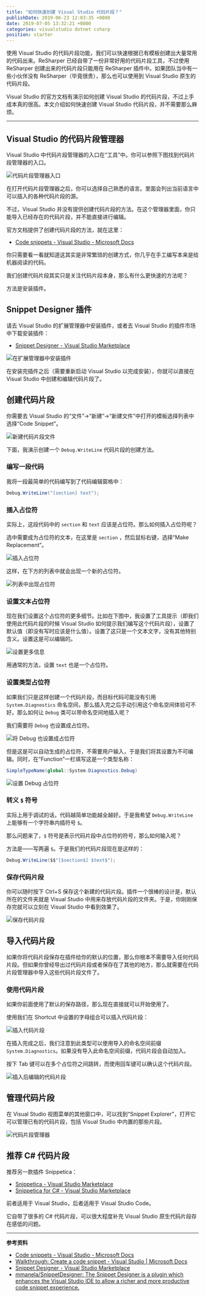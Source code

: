 ```yaml
---
title: "如何快速创建 Visual Studio 代码片段？"
publishDate: 2019-06-23 12:03:35 +0800
date: 2019-07-05 13:32:21 +0800
categories: visualstudio dotnet csharp
position: starter
---
```


使用 Visual Studio 的代码片段功能，我们可以快速根据已有模板创建出大量常用的代码出来。ReSharper 已经自带了一份非常好用的代码片段工具，不过使用 ReSharper 创建出来的代码片段只能用在 ReSharper 插件中。如果团队当中有一些小伙伴没有 ReSharper（毕竟很贵），那么也可以使用到 Visual Studio 原生的代码片段。

Visual Studio 的官方文档有演示如何创建 Visual Studio 的代码片段，不过上手成本真的很高。本文介绍如何快速创建 Visual Studio 代码片段，并不需要那么麻烦。

---

<div id="toc"></div>

## Visual Studio 的代码片段管理器

Visual Studio 中代码片段管理器的入口在“工具”中。你可以参照下图找到代码片段管理器的入口。

![代码片段管理器入口](/static/posts/2019-06-23-11-06-48.png)

在打开代码片段管理器之后，你可以选择自己熟悉的语言。里面会列出当前语言中可以插入的各种代码片段的源。

不过，Visual Studio 并没有提供创建代码片段的方法。在这个管理器里面，你只能导入已经存在的代码片段，并不能直接进行编辑。

官方文档提供了创建代码片段的方法，就在这里：

- [Code snippets - Visual Studio - Microsoft Docs](https://docs.microsoft.com/en-us/visualstudio/ide/code-snippets)

你只需要看一看就知道这其实是非常繁琐的创建方式，你几乎在手工编写本来是给机器阅读的代码。

我们创建代码片段其实只是关注代码片段本身，那么有什么更快速的方法呢？

方法是安装插件。

## Snippet Designer 插件

请去 Visual Studio 的扩展管理器中安装插件，或者去 Visual Studio 的插件市场中下载安装插件：

- [Snippet Designer - Visual Studio Marketplace](https://marketplace.visualstudio.com/items?itemName=vs-publisher-2795.SnippetDesigner)

![在扩展管理器中安装插件](/static/posts/2019-06-23-11-11-16.png)

在安装完插件之后（需要重新启动 Visual Studio 以完成安装），你就可以直接在 Visual Studio 中创建和编辑代码片段了。

## 创建代码片段

你需要去 Visual Studio 的“文件”->“新建”->“新建文件”中打开的模板选择列表中选择“Code Snippet”。

![新建代码片段文件](/static/posts/2019-06-23-11-14-44.png)

下面，我演示创建一个 `Debug.WriteLine` 代码片段的创建方法。

### 编写一段代码

我将一段最简单的代码编写到了代码编辑窗格中：

```csharp
Debug.WriteLine("[section] text");
```

### 插入占位符

实际上，这段代码中的 `section` 和 `text` 应该是占位符。那么如何插入占位符呢？

选中需要成为占位符的文本，在这里是 `section` ，然后鼠标右键，选择“Make Replacement”。

![插入占位符](/static/posts/2019-06-23-11-31-42.png)

这样，在下方的列表中就会出现一个新的占位符。

![列表中出现占位符](/static/posts/2019-06-23-11-33-15.png)

### 设置文本占位符

现在我们设置这个占位符的更多细节。比如在下图中，我设置了工具提示（即我们使用此代码片段的时候 Visual Studio 如何提示我们编写这个代码片段），设置了默认值（即没有写时应该是什么值）。设置了这只是一个文本文字，没有其他特别含义。设置这是可以编辑的。

![设置更多信息](/static/posts/2019-06-23-11-46-07.png)

用通常的方法，设置 `text` 也是一个占位符。

### 设置类型占位符

如果我们只是这样创建一个代码片段，而目标代码可能没有引用 `System.Diagnostics` 命名空间，那么插入完之后手动引用这个命名空间体验可不好。那么如何让 `Debug` 类可以带命名空间地插入呢？

我们需要将 `Debug` 也设置成占位符。

![将 Debug 也设置成占位符](/static/posts/2019-06-23-11-49-59.png)

但是这是可以自动生成的占位符，不需要用户输入，于是我们将其设置为不可编辑。同时，在“Function”一栏填写这是一个类型名称：

```csharp
SimpleTypeName(global::System.Diagnostics.Debug)
```

![设置 Debug 占位符](/static/posts/2019-06-23-11-51-05.png)

### 转义 `$` 符号

实际上用于调试的话，代码越简单功能越全越好。于是我希望 `Debug.WriteLine` 上能够有一个字符串内插符号 `$`。

那么问题来了，`$` 符号是表示代码片段中占位符的符号，那么如何输入呢？

方法是——写两遍 `$`。于是我们的代码片段现在是这样的：

```csharp
Debug.WriteLine($$"[$section$] $text$");
```

### 保存代码片段

你可以随时按下 Ctrl+S 保存这个新建的代码片段。插件一个很棒的设计是，默认所在的文件夹就是 Visual Studio 中用来存放代码片段的文件夹。于是，你刚刚保存完就可以立刻在 Visual Studio 中看到效果了。

![保存代码片段](/static/posts/2019-06-23-11-17-34.png)

## 导入代码片段

如果你将代码片段保存在插件给你的默认的位置，那么你根本不需要导入任何代码片段。但如果你曾经导出过代码片段或者保存在了其他的地方，那么就需要在代码片段管理器中导入这些代码片段文件了。

### 使用代码片段

如果你前面使用了默认的保存路径，那么现在直接就可以开始使用了。

使用我们在 Shortcut 中设置的字母组合可以插入代码片段：

![插入代码片段](/static/posts/2019-06-23-11-53-22.png)

在插入完成之后，我们注意到此类型可以使用导入的命名空间前缀 `System.Diagnostics`。如果没有导入此命名空间前缀，代码片段会自动加入。

按下 Tab 键可以在多个占位符之间跳转，而使用回车键可以确认这个代码片段。

![插入后编辑的代码片段](/static/posts/2019-06-23-12-03-08.png)

## 管理代码片段

在 Visual Studio 视图菜单的其他窗口中，可以找到“Snippet Explorer”，打开它可以管理已有的代码片段，包括 Visual Studio 中内置的那些片段。

![代码片段管理器](/static/posts/2019-06-23-11-40-05.png)

## 推荐 C# 代码片段

推荐另一款插件 Snippetica：

- [Snippetica - Visual Studio Marketplace](https://marketplace.visualstudio.com/items?itemName=josefpihrt.Snippetica)
- [Snippetica for C# - Visual Studio Marketplace](https://marketplace.visualstudio.com/items?itemName=josefpihrt-vscode.snippetica-csharp)

前者适用于 Visual Studio，后者适用于 Visual Studio Code。

它自带了很多的 C# 代码片段，可以很大程度补充 Visual Studio 原生代码片段存在感低的问题。

---

**参考资料**

- [Code snippets - Visual Studio - Microsoft Docs](https://docs.microsoft.com/en-us/visualstudio/ide/code-snippets)
- [Walkthrough: Create a code snippet - Visual Studio | Microsoft Docs](https://docs.microsoft.com/en-us/visualstudio/ide/walkthrough-creating-a-code-snippet)
- [Snippet Designer - Visual Studio Marketplace](https://marketplace.visualstudio.com/items?itemName=vs-publisher-2795.SnippetDesigner)
- [mmanela/SnippetDesigner: The Snippet Designer is a plugin which enhances the Visual Studio IDE to allow a richer and more productive code snippet experience.](https://github.com/mmanela/snippetdesigner)
